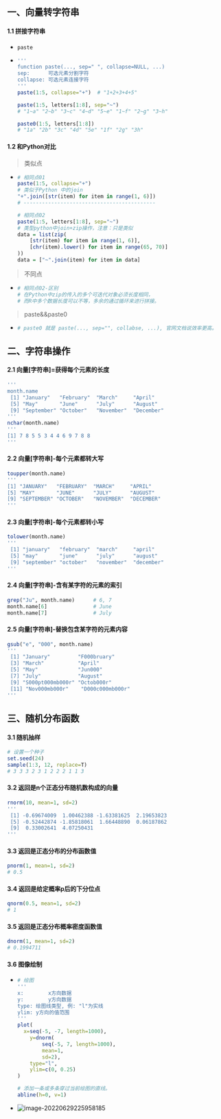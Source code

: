 ## 一、向量转字符串

#### 1.1 拼接字符串

- `paste`

- ```R
  '''
  function paste(..., sep=" ", collapse=NULL, ...)
  sep:		可选元素分割字符
  collapse:	可选元素连接字符
  '''
  paste(1:5, collapse="+")	# "1+2+3+4+5"
  
  paste(1:5, letters[1:8], sep="~")
  # "1~a" "2~b" "3~c" "4~d" "5~e" "1~f" "2~g" "3~h"
  
  paste0(1:5, letters[1:8])
  # "1a" "2b" "3c" "4d" "5e" "1f" "2g" "3h"
  ```

#### 1.2 和Python对比

> 类似点

- ```R
  # 相同点01
  paste(1:5, collapse="+")
  # 类似于Python 中的join
  "+".join([str(item) for item in range(1, 6)])
  # -------------------------------------------
  
  # 相同点02
  paste(1:5, letters[1:8], sep="~")
  # 类型python中join+zip操作，注意：只是类似
  data = list(zip(
      [str(item) for item in range(1, 6)], 
      [chr(item).lower() for item in range(65, 70)]
  ))
  data = ["~".join(item) for item in data]
  ```

>  不同点

- ```R
  # 相同点02-区别
  # 在Python中zip的传入的多个可迭代对象必须长度相同，
  # 而R中多个数据长度可以不等，多余的通过循环来进行拼接。
  ```

> paste&&paste0

- ```R
  # paste0 就是 paste(..., sep="", collabse, ...), 官网文档说效率更高。
  ```

## 二、字符串操作

#### 2.1 向量[字符串]=获得每个元素的长度

```R
'''
month.name
 [1] "January"   "February"  "March"     "April"    
 [5] "May"       "June"      "July"      "August"   
 [9] "September" "October"   "November"  "December" 
'''
nchar(month.name)
'''
[1] 7 8 5 5 3 4 4 6 9 7 8 8
'''
```

#### 2.2 向量[字符串]-每个元素都转大写

```R
toupper(month.name)
'''
[1] "JANUARY"   "FEBRUARY"  "MARCH"     "APRIL"    
[5] "MAY"       "JUNE"      "JULY"      "AUGUST"   
[9] "SEPTEMBER" "OCTOBER"   "NOVEMBER"  "DECEMBER" 
'''
```

#### 2.3 向量[字符串]-每个元素都转小写

```R
tolower(month.name)
'''
 [1] "january"   "february"  "march"     "april"    
 [5] "may"       "june"      "july"      "august"   
 [9] "september" "october"   "november"  "december"
'''
```

#### 2.4 向量[字符串]-含有某字符的元素的索引

```R
grep("Ju", month.name)		# 6, 7
month.name[6]				# June
month.name[7]				# July
```

#### 2.5 向量[字符串]-替换包含某字符的元素内容

```R
gsub("e", "000", month.name)
'''
 [1] "January"         "F000bruary"     
 [3] "March"           "April"          
 [5] "May"             "Jun000"         
 [7] "July"            "August"         
 [9] "S000pt000mb000r" "Octob000r"      
 [11] "Nov000mb000r"    "D000c000mb000r" 
'''
```

## 三、随机分布函数

#### 3.1 随机抽样

```R
# 设置一个种子
set.seed(24)
sample(1:3, 12, replace=T)
# 3 3 3 2 3 1 2 2 2 1 1 3
```

#### 3.2 返回是n个正态分布随机数构成的向量

```R
rnorm(10, mean=1, sd=2)
'''
 [1] -0.69674009  1.00462388 -1.63381625  2.19653823
 [5] -0.52442874 -1.85818061  1.66448890  0.06187862
 [9]  0.33002641  4.07250431
'''
```

#### 3.3 返回是正态分布的分布函数值

```R
pnorm(1, mean=1, sd=2)
# 0.5
```

#### 3.4 返回是给定概率p后的下分位点

```R
qnorm(0.5, mean=1, sd=2)
# 1
```

#### 3.5 返回是正态分布概率密度函数值

```R
dnorm(1, mean=1, sd=2)
# 0.1994711
```

#### 3.6 图像绘制

- ```R
  # 绘图
  '''
  x: 		x方向数据
  y: 		y方向数据
  type:	绘图线类型, 例: "l"为实线
  ylim:	y方向的值范围
  '''
  plot(
  	x=seq(-5, -7, length=1000),
      y=dnorm(
          seq(-5, 7, length=1000),
          mean=1,
          sd=2),
      type="l",
      ylim=c(0, 0.25)
  )
  
  # 添加一条或多条穿过当前绘图的直线。
  abline(h=0, v=1)
  ```

- ![image-20220629225958185](http://raw.staticdn.net/iskeke/images/main/blog/202206292300178.png)